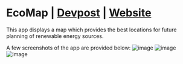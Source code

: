 # EcoMap | [Devpost](https://devpost.com/software/renewable-planning) | [Website](https://faisal-fawad.github.io/GryphHacks/)
This app displays a map which provides the best locations for future planning of renewable energy sources.

A few screenshots of the app are provided below:
![image](https://github.com/faisal-fawad/GryphHacks/assets/76597599/71274be0-7896-4c9a-a3b8-14894284b620)
![image](https://github.com/faisal-fawad/GryphHacks/assets/76597599/330dc9c1-f5b1-4d02-820a-f9876b2446b5)
![image](https://github.com/faisal-fawad/GryphHacks/assets/76597599/a289523f-a192-4432-a2a9-06845e0a5fca)


